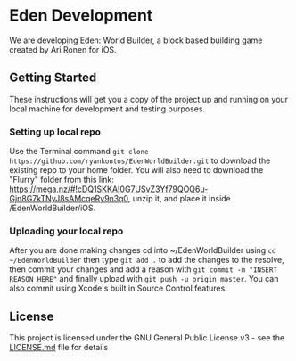 # Eden Development
We are developing Eden: World Builder, a block based building game created by Ari Ronen for iOS.

## Getting Started

These instructions will get you a copy of the project up and running on your local machine for development and testing purposes.

### Setting up local repo

Use the Terminal command `git clone https://github.com/ryankontos/EdenWorldBuilder.git` to download the existing repo to your home folder. You will also need to download the "Flurry" folder from this link: https://mega.nz/#!cDQ1SKKA!0G7USvZ3Yf79QOQ6u-Gjn8G7kTNyJ8sAMcqeRy9n3q0, unzip it, and place it inside /EdenWorldBuilder/iOS.

### Uploading your local repo

After you are done making changes cd into ~/EdenWorldBuilder using `cd ~/EdenWorldBuilder` then type `git add .` to add the changes to the resolve, then commit your changes and add a reason with `git commit -m "INSERT REASON HERE"` and finally upload with `git push -u origin master`. You can also commit using Xcode's built in Source Control features.

## License

This project is licensed under the GNU General Public License v3 - see the [LICENSE.md](LICENSE.md) file for details
